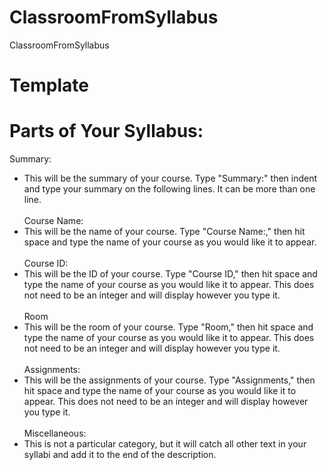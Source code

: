 # ClassroomFromSyllabus
ClassroomFromSyllabus


# Template

# Parts of Your Syllabus:
Summary:
* This will be the summary of your course. Type "Summary:" then indent and type your summary on the following lines. It can be more than one line.<br><br> 
Course Name:
* This will be the name of your course. Type "Course Name:," then hit space and type the name of your course as you would like it to appear. <br><br>
Course ID:
* This will be the ID of your course. Type "Course ID," then hit space and type the name of your course as you would like it to appear. This does not need to be an integer and will display however you type it. <br><br>
Room
* This will be the room of your course. Type "Room," then hit space and type the name of your course as you would like it to appear. This does not need to be an integer and will display however you type it. <br><br>
Assignments:
* This will be the assignments of your course. Type "Assignments," then hit space and type the name of your course as you would like it to appear. This does not need to be an integer and will display however you type it. <br><br>
Miscellaneous:
* This is not a particular category, but it will catch all other text in your syllabi and add it to the end of the description. 
